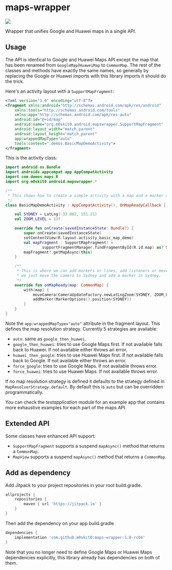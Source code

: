 # maps-wrapper

[![](https://jitpack.io/v/m0skit0/maps-wrapper.svg)](https://jitpack.io/#m0skit0/maps-wrapper)

Wrapper that unifies Google and Huawei maps in a single API.

## Usage

The API is identical to Google and Huawei Maps API except the map that has been renamed from
`GoogleMap`/`HuaweiMap` to `CommonMap`. The rest of the classes and methods have exactly the same names,
so generally by replacing the Google or Huawei imports with this library imports it should do
the trick.

Here's an activity layout with a `SupportMapFragment`:

```xml
<?xml version="1.0" encoding="utf-8"?>
<fragment xmlns:android="http://schemas.android.com/apk/res/android"
    xmlns:tools="http://schemas.android.com/tools"
    xmlns:app="http://schemas.android.com/apk/res-auto"
    android:id="@+id/map"
    android:name="org.m0skit0.android.mapswrapper.SupportMapFragment"
    android:layout_width="match_parent"
    android:layout_height="match_parent"
    app:wrappedMapType="auto"
    tools:context=".demos.BasicMapDemoActivity">
</fragment>
```

This is the activity class:

```kotlin
import android.os.Bundle
import androidx.appcompat.app.AppCompatActivity
import com.demos.maps.R
import org.m0skit0.android.mapswrapper.*

/**
 * This shows how to create a simple activity with a map and a marker on the map.
 */
class BasicMapDemoActivity : AppCompatActivity(), OnMapReadyCallback {

    val SYDNEY = LatLng(-33.862, 151.21)
    val ZOOM_LEVEL = 13f

    override fun onCreate(savedInstanceState: Bundle?) {
        super.onCreate(savedInstanceState)
        setContentView(R.layout.activity_basic_map_demo)
        val mapFragment : SupportMapFragment? =
                supportFragmentManager.findFragmentById(R.id.map) as? SupportMapFragment
        mapFragment?.getMapAsync(this)
    }

    /**
     * This is where we can add markers or lines, add listeners or move the camera. In this case,
     * we just move the camera to Sydney and add a marker in Sydney.
     */
    override fun onMapReady(map: CommonMap) {
        with(map) {
            moveCamera(CameraUpdateFactory.newLatLngZoom(SYDNEY, ZOOM_LEVEL))
            addMarker(MarkerOptions().position(SYDNEY))
        }
    }
}
```

Note the `app:wrappedMapType="auto"` attribute in the fragment layout.
This defines the map resolution strategy. Currently 5 strategies are available:

- `auto`: same as `google_then_huawei`.
- `google_then_huawei`: tries to use Google Maps first. If not available
falls back to Huawei. If not available either throws an error.
- `huawei_then_google`: tries to use Huawei Maps first. If not available
falls back to Google. If not available either throws an error.
- `force_google`: tries to use Google Maps. If not available throws error.
- `force_huawei`: tries to use Huawei Maps. If not available throws error.

If no map resolution strategy is defined it defaults to the strategy defined in
`MapResolverStrategy.default`. By default this is `auto` but can be
overridden programmatically.

You can check the *testapplication* module for an example app that contains more exhaustive
examples for each part of the maps API.

## Extended API

Some classes have enhanced API support:

- `SupportMapFragment` supports a suspend `mapAsync()` method that returns a `CommonMap`.
- `MapView` supports a suspend `mapAsync()` method that returns a `CommonMap`.

## Add as dependency

Add Jitpack to your project repositories in your root build.gradle.

```gradle
allprojects {
    repositories {
        maven { url 'https://jitpack.io' }
    }
}
```
Then add the dependency on your app build.gradle

```gradle
dependencies {
    implementation 'com.github.m0skit0:maps-wrapper:1.0-rc04'
}
```

Note that you no longer need to define Google Maps or Huawei Maps dependencies explicitly, this library
already has dependencies on both of them.
